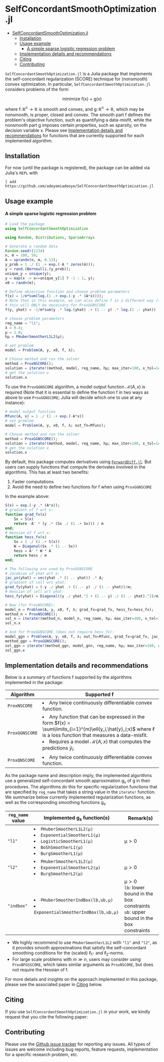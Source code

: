 # SelfConcordantSmoothOptimization.jl

- [SelfConcordantSmoothOptimization.jl](#selfconcordantsmoothoptimizationjl)
  - [Installation](#installation)
  - [Usage example](#usage-example)
      - [A simple sparse logistic regression problem](#a-simple-sparse-logistic-regression-problem)
  - [Implementation details and recommendations](#implementation-details-and-recommendations)
  - [Citing](#citing)
  - [Contributing](#contributing)

`SelfConcordantSmoothOptimization.jl` is a Julia package that implements the self-concordant regularization (SCORE) technique for (nonsmooth) convex optimization. In particular, `SelfConcordantSmoothOptimization.jl` considers problems of the form

<p align="center">
minimize f(x) + g(x)
</p>

where $\mathrm{f}\colon \mathbb{R}^n \to \mathbb{R}$ is smooth and convex, and $\mathrm{g}\colon \mathbb{R}^n \to \mathbb{R}$, which may be nonsmooth, is proper, closed and convex. The smooth part $\mathrm{f}$ defines the problem's objective function, such as quantifying a data-misfit, while the nonsmooth part $\mathrm{g}$ imposes certain properties, such as sparsity, on the decision variable $\mathrm{x}$. Please see [Implementation details and recommendations](#implementation-details-and-recommendations) for functions that are currently supported for each implemented algorithm.

## Installation
For now (until the package is registered), the package can be added via Julia's `REPL` with
```
] add https://github.com/adeyemiadeoye/SelfConcordantSmoothOptimization.jl
```

## Usage example
#### A simple sparse logistic regression problem
```julia
# Load the package
using SelfConcordantSmoothOptimization

using Random, Distributions, SparseArrays

# Generate a random data
Random.seed!(1234)
n, m = 100, 50;
A = sprandn(n, m, 0.12);
y_prob = 1 ./ (1 .+ exp.(-A * zeros(m)));
y = rand.(Bernoulli.(y_prob));
unique_y = unique(y); 
y = map(x -> x==unique_y[1] ? -1 : 1, y);
x0 = randn(m);

# Define objective function and choose problem parameters
f(x) = 1/m*sum(log.(1 .+ exp.(-y .* (A*x))));
# Note that in this example, we can also define f in a different way (thanks to Julia's multiple dispatch feature)
# this will ONLY be necessary for ProxGGNSCORE
f(y, yhat) = -1/m*sum(y .* log.(yhat) .+ (1 .- y) .* log.(1 .- yhat))

# choose problem parameters
reg_name = "l1";
λ = 0.4;
μ = 1.0;
hμ = PHuberSmootherL1L2(μ);

# set problem
model = Problem(A, y, x0, f, λ);

# Choose method and run the solver
method = ProxNSCORE();
solution = iterate!(method, model, reg_name, hμ; max_iter=100, x_tol=1e-6, f_tol=1e-6);
# get the solution x
solution.x
```
To use the `ProxGGNSCORE` algorithm, a model output function $\mathcal{M}(A,x)$ is required
(Note that it is essential to define the function f in two ways as above to use `ProxGGNSCORE`; Julia will decide which one to use at any instance):
```julia
# model output function
Mfunc(A, x) = 1 ./ (1 .+ exp.(-A*x))
# set problem
model = Problem(A, y, x0, f, λ; out_fn=Mfunc);

# Choose method and run the solver
method = ProxGGNSCORE();
solution = iterate!(method, model, reg_name, hμ; max_iter=100, x_tol=1e-6, f_tol=1e-6);
# get the solution x
solution.x
```
By default, this package computes derivatives using [`ForwardDiff.jl`](https://github.com/JuliaDiff/ForwardDiff.jl). But users can supply functions that compute the derivates involved in the algorithms. This has at least two benefits:
1. Faster computations
2. Avoid the need to define two functions for $\mathrm{f}$ when using `ProxGGNSCORE`

In the example above:
```julia
S(x) = exp.(-y .* (A*x));
# gradient of f wrt x:
function grad_fx(x)
    Sx = S(x)
    return -A' * (y .* (Sx ./ (1 .+ Sx))) / m
end;
# Hessian of f wrt x:
function hess_fx(x)
    Sx = 1 ./ (1 .+ S(x))
    W = Diagonal(Sx .* (1 .- Sx))
    hess = A' * W * A
    return hess / m
end;

# The following are used by ProxGGNSCORE
# Jacobian of yhat wrt x:
jac_yx(yhat) = vec(yhat .* (1 .- yhat)) .* A;
# gradient of \ell wrt yhat:
grad_fy(yhat) = (-y ./ yhat .+ (1 .- y) ./ (1 .- yhat))/m;
# Hessian of \ell wrt yhat:
hess_fy(yhat) = Diagonal((y ./ yhat.^2 + (1 .- y) ./ (1 .- yhat).^2)/m);
```
```julia
# Now (for ProxNSCORE):
model_n = Problem(A, y, x0, f, λ; grad_fx=grad_fx, hess_fx=hess_fx);
method_n = ProxNSCORE();
sol_n = iterate!(method_n, model_n, reg_name, hμ; max_iter=100, x_tol=1e-6, f_tol=1e-6);
sol_n.x
```
```julia
# And for ProxGGNSCORE (does not require hess_fx):
model_ggn = Problem(A, y, x0, f, λ; out_fn=Mfunc, grad_fx=grad_fx, jac_yx=jac_yx, grad_fy=grad_fy, hess_fy=hess_fy);
method_ggn = ProxGGNSCORE();
sol_ggn = iterate!(method_ggn, model_gnn, reg_name, hμ; max_iter=100, x_tol=1e-6, f_tol=1e-6);
sol_ggn.x
```

## Implementation details and recommendations
Below is a summary of functions $\mathrm{f}$ supported by the algorithms implemented in the package:

| Algorithm      	| Supported $\mathrm{f}$                                                                                                                                                                                                                                 |
|----------------	|--------------------------------------------------------------------------------------------------------------------------------------------------------------------------------------------------------------------------------------------------------	|
| `ProxNSCORE`   	| <li>Any twice continuously differentiable convex function.</li>                                                                                                                                                                                        		|
| `ProxGGNSCORE` 	| <li>Any function that can be expressed in the form $f(x) =  \sum\limits_{i=1}^{m}\ell(y_i,\hat{y}_i;x)$ where $\ell$ is a loss function that measures a data-misfit.</li> <li>Requires a model $\mathcal{M}(A,x)$ that computes the predictions $\hat{y}_i$.</li> 		|
| `ProxQNSCORE`  	| <li>Any twice continuously differentiable convex function.</li>                                                                                                                                                                                        		|


As the package name and description imply, the implemented algorithms use a generalized self-concordant smooth approximation $\mathrm{g_s}$ of $\mathrm{g}$ in their procedures. The algorithms do this for specific regularization functions that are specified by `reg_name` that takes a string value in the `iterate!` function. We summarize below currently implemented regularization functions, as well as the corresponding smoothing functions $\mathrm{g_s}$.

| `reg_name` value 	| Implemented $\mathrm{g_s}$ function(s)                                                                                                                                              	| Remark(s)                                                                                           		|
|------------------	|-------------------------------------------------------------------------------------------------------------------------------------------------------------------------------------	|-----------------------------------------------------------------------------------------------------	|
| `"l1"`           	| <li>`PHuberSmootherL1L2(μ)`</li> <li>`ExponentialSmootherL1(μ)`</li> <li>`LogisticSmootherL1(μ)`</li> <li>`BoShSmootherL1(μ)`</li> <li>`BurgSmootherL1(μ)`</li> 	| $\mathrm{\mu}>0$                                                                                             	|
| `"l2"`           	| <li>`PHuberSmootherL1L2(μ)`</li> <li>`ExponentialSmootherL2(μ)`</li> <li>`BurgSmootherL2(μ)`</li>                                                                       	| $\mathrm{\mu}>0$                                                                                             	|
| `"indbox"`       	| <li>`PHuberSmootherIndBox(lb,ub,μ)`</li> <li>`ExponentialSmootherIndBox(lb,ub,μ)`</li>                                                                          	| $\mathrm{\mu}>0$ <br> `lb`: lower bound in the box constraints <br> `ub`: upper bound in the box constraints 	|

- We highly recommend to use `PHuberSmootherL1L2` with `"l1"` and `"l2"`, as it provides smooth approximations that satisfy the self-concordant smoothing conditions for the (scaled) $\ell_1$- and $\ell_2$-norms.
- For large scale problems with $m\gg n$, users may consider using `ProxBFGSSCORE`, which takes similar arguments as `ProxNSCORE`, but does not require the Hessian of $\mathrm{f}$.

For more details and insights on the approach implemented in this package, please see the associated paper in [Citing](#citing) below.

## Citing
If you use `SelfConcordantSmoothOptimization.jl` in your work, we kindly request that you cite the following paper:

## Contributing
Please use the [Github issue tracker](https://github.com/adeyemiadeoye/SelfConcordantSmoothOptimization.jl/issues?q=is%3Aissue+is%3Aopen+sort%3Aupdated-desc) for reporting any issues. All types of issues are welcome including bug reports, feature requests, implementation for a specific research problem, etc.
